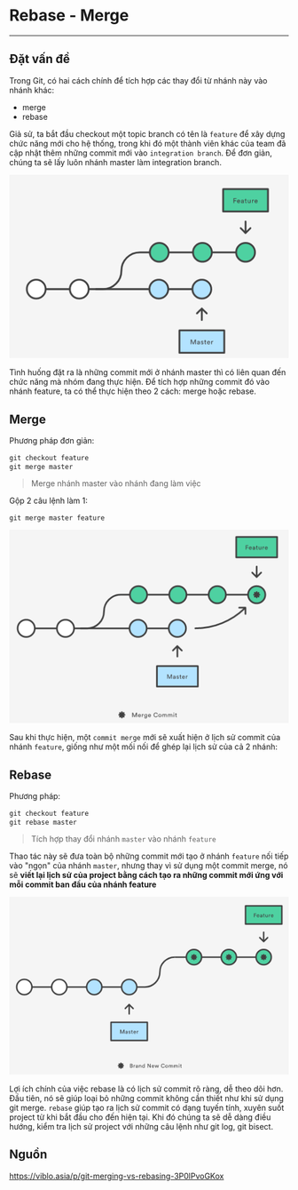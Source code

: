 # Rebase - Merge
---
## Đặt vấn đề
Trong Git, có hai cách chính để tích hợp các thay đổi từ nhánh này vào nhánh khác:
- merge
- rebase

Giả sử, ta bắt đầu checkout một topic branch có tên là `feature` để xây dựng chức năng mới cho hệ thống, trong khi đó một thành viên khác của team đã cập nhật thêm những commit mới vào `integration branch`. Để đơn giản, chúng ta sẽ lấy luôn nhánh master làm integration branch.


![](../images/git-merger-base-1.png)

Tình huống đặt ra là những commit mới ở nhánh master thì có liên quan đến chức năng mà nhóm đang thực hiện. Để tích hợp những commit đó vào nhánh feature, ta có thể thực hiện theo 2 cách: merge hoặc rebase.

## Merge
Phương pháp đơn giản:
```shell
git checkout feature
git merge master
```
> Merge nhánh master vào nhánh đang làm việc

Gộp 2 câu lệnh làm 1:
```
git merge master feature
```

![](../images/git-merger-base-2.png)

Sau khi thực hiện, một `commit merge` mới sẽ xuất hiện ở lịch sử commit của nhánh `feature`, giống như một mối nối để ghép lại lịch sử của cả 2 nhánh:


## Rebase
Phương pháp:
```shell
git checkout feature
git rebase master
```
> Tích hợp thay đổi nhánh `master` vào nhánh `feature`

Thao tác này sẽ đưa toàn bộ những commit mới tạo ở nhánh `feature` nối tiếp vào "ngọn" của nhánh `master`, nhưng thay vì sử dụng một commit merge, nó sẽ __viết lại lịch sử của project bằng cách tạo ra những commit mới ứng với mỗi commit ban đầu của nhánh feature__

![](../images/git-merger-base-3.png)

Lợi ích chính của việc rebase là có lịch sử commit rõ ràng, dễ theo dõi hơn. Đầu tiên, nó sẽ giúp loại bỏ những commit không cần thiết như khi sử dụng git merge. `rebase` giúp tạo ra lịch sử commit có dạng tuyến tính, xuyên suốt project từ khi bắt đầu cho đến hiện tại. Khi đó chúng ta sẽ dễ dàng điều hướng, kiểm tra lịch sử project với những câu lệnh như git log, git bisect.

## Nguồn
https://viblo.asia/p/git-merging-vs-rebasing-3P0lPvoGKox
